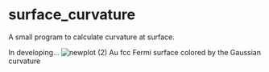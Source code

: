 # surface_curvature
A small program to calculate curvature at surface.

In developing...
![newplot (2)](https://user-images.githubusercontent.com/83987249/132000553-54a00e88-ceab-4120-b0bb-6d42ca71a34c.png)
Au fcc Fermi surface colored by the Gaussian curvature
